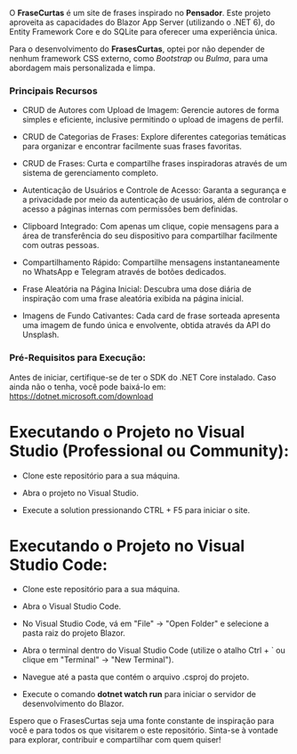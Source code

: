 O **FraseCurtas** é um site de frases inspirado no **Pensador**. Este projeto aproveita as capacidades do Blazor App Server (utilizando o .NET 6), do Entity Framework Core e do SQLite para oferecer uma experiência única. 

Para o desenvolvimento do **FrasesCurtas**, optei por não depender de nenhum framework CSS externo, como *Bootstrap* ou *Bulma*, para uma abordagem mais personalizada e limpa.

### Principais Recursos
- CRUD de Autores com Upload de Imagem: Gerencie autores de forma simples e eficiente, inclusive permitindo o upload de imagens de perfil.

- CRUD de Categorias de Frases: Explore diferentes categorias temáticas para organizar e encontrar facilmente suas frases favoritas.

- CRUD de Frases: Curta e compartilhe frases inspiradoras através de um sistema de gerenciamento completo.

- Autenticação de Usuários e Controle de Acesso: Garanta a segurança e a privacidade por meio da autenticação de usuários, além de controlar o acesso a páginas internas com permissões bem definidas.

- Clipboard Integrado: Com apenas um clique, copie mensagens para a área de transferência do seu dispositivo para compartilhar facilmente com outras pessoas.

- Compartilhamento Rápido: Compartilhe mensagens instantaneamente no WhatsApp e Telegram através de botões dedicados.

- Frase Aleatória na Página Inicial: Descubra uma dose diária de inspiração com uma frase aleatória exibida na página inicial.

- Imagens de Fundo Cativantes: Cada card de frase sorteada apresenta uma imagem de fundo única e envolvente, obtida através da API do Unsplash.

### Pré-Requisitos para Execução:
Antes de iniciar, certifique-se de ter o SDK do .NET Core instalado. Caso ainda não o tenha, você pode baixá-lo em: https://dotnet.microsoft.com/download

# Executando o Projeto no Visual Studio (Professional ou Community):

- Clone este repositório para a sua máquina.

- Abra o projeto no Visual Studio.

- Execute a solution pressionando CTRL + F5 para iniciar o site.

# Executando o Projeto no Visual Studio Code:

- Clone este repositório para a sua máquina.

- Abra o Visual Studio Code.

- No Visual Studio Code, vá em "File" -> "Open Folder" e selecione a pasta raiz do projeto Blazor.

- Abra o terminal dentro do Visual Studio Code (utilize o atalho Ctrl + ` ou clique em "Terminal" -> "New Terminal").

- Navegue até a pasta que contém o arquivo .csproj do projeto.

- Execute o comando **dotnet watch run** para iniciar o servidor de desenvolvimento do Blazor.

Espero que o FrasesCurtas seja uma fonte constante de inspiração para você e para todos os que visitarem o este repositório. Sinta-se à vontade para explorar, contribuir e compartilhar com quem quiser!
